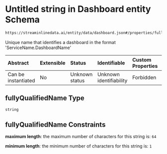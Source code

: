 # Untitled string in Dashboard entity Schema

```txt
https://streaminlinedata.ai/entity/data/dashboard.json#/properties/fullyQualifiedName
```

Unique name that identifies a dashboard in the format 'ServiceName.DashboardName'

| Abstract            | Extensible | Status         | Identifiable            | Custom Properties | Additional Properties | Access Restrictions | Defined In                                                                         |
| :------------------ | :--------- | :------------- | :---------------------- | :---------------- | :-------------------- | :------------------ | :--------------------------------------------------------------------------------- |
| Can be instantiated | No         | Unknown status | Unknown identifiability | Forbidden         | Allowed               | none                | [dashboard.json*](../out/schema/entity/data/dashboard.json "open original schema") |

## fullyQualifiedName Type

`string`

## fullyQualifiedName Constraints

**maximum length**: the maximum number of characters for this string is: `64`

**minimum length**: the minimum number of characters for this string is: `1`
